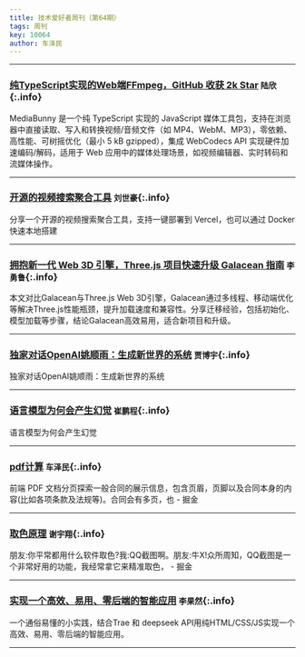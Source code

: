 ```yaml
---
title: 技术爱好者周刊（第64期）
tags: 周刊
key: 10064
author: 车泽民
---
```

---

### [纯TypeScript实现的Web端FFmpeg，GitHub 收获 2k Star](https://mp.weixin.qq.com/s/qqNQ6J1M4eKfVge16qYCbg) `陆欣`{:.info}

MediaBunny 是一个纯 TypeScript 实现的 JavaScript 媒体工具包，支持在浏览器中直接读取、写入和转换视频/音频文件（如 MP4、WebM、MP3），零依赖、高性能、可树摇优化（最小 5 kB gzipped），集成 WebCodecs API 实现硬件加速编码/解码，适用于 Web 应用中的媒体处理场景，如视频编辑器、实时转码和流媒体操作。

---
### [开源的视频搜索聚合工具](github.com/Ouonnki/OuonnkiTV) `刘世豪`{:.info}

分享一个开源的视频搜索聚合工具，支持一键部署到 Vercel，也可以通过 Docker 快速本地搭建

---
### [拥抱新一代 Web 3D 引擎，Three.js 项目快速升级 Galacean 指南](https://mp.weixin.qq.com/s/OtWnl_xB3lbvQRv9JcYn_Q) `李勇鲁`{:.info}

本文对比Galacean与Three.js Web 3D引擎，Galacean通过多线程、移动端优化等解决Three.js性能瓶颈，提升加载速度和兼容性。分享迁移经验，包括初始化、模型加载等步骤，结论Galacean高效易用，适合新项目和升级。

---
### [独家对话OpenAI姚顺雨：生成新世界的系统](http://mp.weixin.qq.com/s/2sNq-AMGP3CODOvkqxrb8w) `贾博宇`{:.info}

独家对话OpenAI姚顺雨：生成新世界的系统

---
### [语言模型为何会产生幻觉](https://openai.com/zh-Hans-CN/index/why-language-models-hallucinate/) `崔鹏程`{:.info}

语言模型为何会产生幻觉

---
### [pdf计算](https://juejin.cn/post/7443357518971469862) `车泽民`{:.info}

前端 PDF 文档分页探索一般合同的展示信息，包含页眉，页脚以及合同本身的内容(比如各项条款及法规等)。合同会有多页，也 - 掘金

---
### [取色原理](https://juejin.cn/post/7535067631058714663) `谢宇翔`{:.info}

朋友:你平常都用什么软件取色?我:QQ截图啊。朋友:牛X!众所周知，QQ截图是一个非常好用的功能，我经常拿它来精准取色， - 掘金

---
### [实现一个高效、易用、零后端的智能应用](https://juejin.cn/post/7516749940137426980) `李果然`{:.info}

一个通俗易懂的小实践，结合Trae 和 deepseek API用纯HTML/CSS/JS实现一个高效、易用、零后端的智能应用。

---
